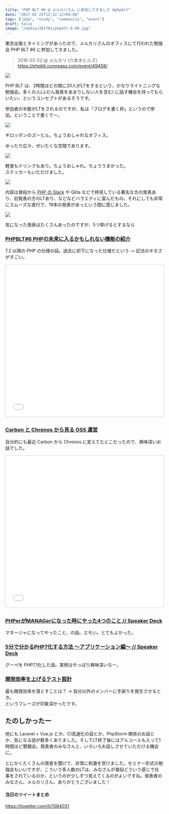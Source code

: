 ```yaml
---
title: "PHP BLT #6 @ メルカリさん に参加してきました #phpblt"
date: "2017-02-25T12:12:12+09:00"
tags: ["php", "study", "community", "event"]
draft: false
image: "/media/201702/phpblt-6-00.jpg"
---
```


東京出張とタイミングがあったので、メルカリさんのオフィスにて行われた勉強会 PHP BLT #6 に参加してきました。

> 2016-02-22 @ メルカリ (六本木ヒルズ)  
> https://phpblt.connpass.com/event/49458/

![](/media/201702/phpblt-6-00.jpg)

PHP BLT は、2時間ほどの間に20人がLTをするという、かなりライトニングな勉強会。多くの人(ふだん発表をあまりしない人を含む) に話す機会を持ってもらいたい、というコンセプトがあるそうです。

参加者の半数がLTをされるのですが、私は「ブログを書く枠」というので参加。ということで書くでー。

![](/media/201702/phpblt-6-01.jpg)

ギロッポンのズーヒル。ちょうおしゃれなオフィス。

ゆったり広々、ぜいたくな空間であります。

![](/media/201702/phpblt-6-02.jpg)

軽食もドリンクもあり。ちょうおしゃれ。ちょううまかった。  
ステッカーもいただけました。

![](/media/201702/phpblt-6-03.jpg)

内容は普段から [PHP の Slack](http://www.msng.info/archives/2016/02/phpusers-ja-on-slack.php) や Qiita などで拝見している著名な方の発表あり、初発表の方のLTあり、などなどバラエティに富んだもの。それにしても非常にスムーズな進行で、19本の発表があっという間に感じました。

![](/media/201702/phpblt-6-04.jpg)

気になった発表はたくさんあったのですが、5つ挙げるとするなら

### [PHPBLT#6 PHPの未来に入るかもしれない機能の紹介](https://www.slideshare.net/sters/phpblt6-php)

7.2 以降の PHP の仕様の話。過去に却下になった仕様だという `~>` 記法のキモさがすごい。

<iframe src="//www.slideshare.net/slideshow/embed_code/key/pude8VJQKEqIN" width="595" height="485" frameborder="0" marginwidth="0" marginheight="0" scrolling="no" style="border:1px solid #CCC; border-width:1px; margin-bottom:5px; max-width: 100%;" allowfullscreen> </iframe>

### [Carbon と Chronos から見る OSS 運営](https://www.slideshare.net/serima1/carbon-chronos-oss)

自分的にも最近 Carbon から Chronos に変えてたとこだったので、興味深いお話でした。

<iframe src="//www.slideshare.net/slideshow/embed_code/key/dYjPtiRyNN9YGF" width="595" height="485" frameborder="0" marginwidth="0" marginheight="0" scrolling="no" style="border:1px solid #CCC; border-width:1px; margin-bottom:5px; max-width: 100%;" allowfullscreen> </iframe> <div style="margin-bottom:5px">

### [PHPerがMANAGerになった時にやった4つのこと // Speaker Deck](https://speakerdeck.com/itosho525/phpergamanagerninatutashi-niyatuta4tufalsekoto)

マネージャになってやったこと、の話。エモい。とてもよかった。

<script async class="speakerdeck-embed" data-id="90fa2e5352f04f7f83bdb2e44d2f17d2" data-ratio="1.33333333333333" src="//speakerdeck.com/assets/embed.js"></script>

### [5分で分かるPHP7化する方法 〜アプリケーション編〜 // Speaker Deck](https://speakerdeck.com/hypermkt/5fen-defen-karuphp7hua-surufang-fa-apurikesiyonbian)

グーペを PHP7.1化した話。実例はやっぱり興味深いなー。

<script async class="speakerdeck-embed" data-id="fdefef95b4984996921b0712475865a6" data-ratio="1.77777777777778" src="//speakerdeck.com/assets/embed.js"></script>

### [開発効率を上げるテスト設計](https://speakerdeck.com/kazu9su/kai-fa-xiao-lu-woshang-gerutesutoshe-ji)

最も開発効率を落とすことは？ → 自分以外のメンバーに手戻りを発生させるとき。  
というフレーズが印象深かったです。

<script async class="speakerdeck-embed" data-id="78d8e46d08c44e65bb9beceebaa0284a" data-ratio="1.41436464088398" src="//speakerdeck.com/assets/embed.js"></script>

## たのしかったー

他にも Laravel + Vue.js とか、CI高速化の話とか、PhpStorm 関係のお話とか、気になる話が数多くありました。そしてLT終了後にはアルコールも入って1時間ほど懇親会。発表者のみなさんと、いろいろお話しさせていただける機会に。  

とにかくたくさんの発表を聞けて、非常に刺激を受けました。セミナー形式の勉強会もいいですが、こういう多人数のLTは、みなさんが普段どういう感じで仕事をされているのか、というのが少しずつ見えてくるのがよいですね。発表者のみなさん、メルカリさん、ありがとうございました！

#### 当日のツイートまとめ 

https://togetter.com/li/1084031
